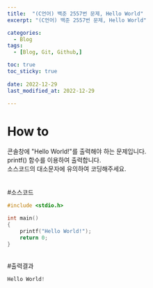 ```yaml
---
title:  "(C언어) 백준 2557번 문제, Hello World" 
excerpt: "(C언어) 백준 2557번 문제, Hello World"

categories:
  - Blog
tags:
  - [Blog, Git, Github,]

toc: true
toc_sticky: true
 
date: 2022-12-29
last_modified_at: 2022-12-29

---
```



# How to
콘솔창에 "Hello World!"를 출력해야 하는 문제입니다.<br>
printf() 함수를 이용하여 출력합니다.<br>
소스코드의 대소문자에 유의하여 코딩해주세요.<br>
<br><br>
#소스코드   
```cpp
#include <stdio.h>

int main()
{
	printf("Hello World!");
	return 0;
}
```
<br>
#출력결과   

```cpp
Hello World!
```
